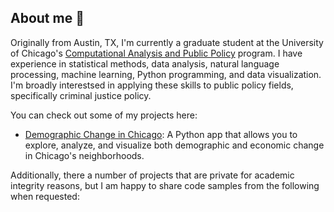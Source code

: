 ## About me 👋

Originally from Austin, TX, I'm currently a graduate student at the University of Chicago's [Computational Analysis and Public Policy](https://capp.uchicago.edu/) program. I have experience in statistical methods, data analysis, natural language processing, machine learning, Python programming, and data visualization. I'm broadly interestsed in applying these skills to public policy fields, specifically criminal justice policy. 

You can check out some of my projects here:
- [Demographic Change in Chicago](https://github.com/dorottyaf/Superteam-Group-Project): A Python app that allows you to explore, analyze, and visualize both demographic and economic change in Chicago's neighborhoods.

Additionally, there a number of projects that are private for academic integrity reasons, but I am happy to share code samples from the following when requested:
